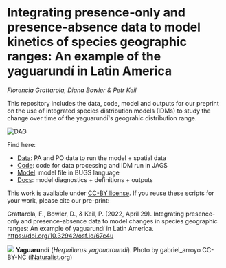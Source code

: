 # Integrating presence-only and presence-absence data to model kinetics of species geographic ranges: An example of the yaguarundí in Latin America

*Florencia Grattarola, Diana Bowler & Petr Keil*

This repository includes the data, code, model and outputs for our preprint on the use of integrated species distribution models (IDMs) to study the change over time of the yaguarundí's geograhic distribution range.


![DAG](/docs/figs/DAG.png)


Find here:

  - [Data](/data): PA and PO data to run the model + spatial data  
  - [Code](/code): code for data processing and IDM run in JAGS   
  - [Model](/model): model file in BUGS language  
  - [Docs](/docs): model diagnostics + definitions + outputs  

This work is available under [CC-BY license](https://creativecommons.org/licenses/by/4.0/deed.en). If you reuse these scripts for your work, please cite our pre-print:

Grattarola, F., Bowler, D., & Keil, P. (2022, April 29). Integrating presence-only and presence-absence data to model changes in species geographic ranges: An example of yaguarundí in Latin America. https://doi.org/10.32942/osf.io/67c4u



![](https://inaturalist-open-data.s3.amazonaws.com/photos/83401845/original.jpg)
**Yaguarundí** (*Herpailurus yagouaroundi*). Photo by gabriel_arroyo CC-BY-NC ([iNaturalist.org](https://www.naturalista.uy/observations/52468398))

